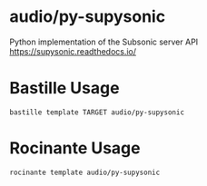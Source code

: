 # audio/py-supysonic
Python implementation of the Subsonic server API
https://supysonic.readthedocs.io/

# Bastille Usage
```shell
bastille template TARGET audio/py-supysonic
```

# Rocinante Usage
```shell
rocinante template audio/py-supysonic
```
